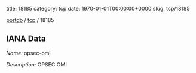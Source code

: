 title: 18185
category: tcp
date: 1970-01-01T00:00:00+0000
slug: tcp/18185

[portdb](/) / [tcp](/category/tcp.html) / 18185


## IANA Data

_Name:_ opsec-omi

_Description:_ OPSEC OMI

